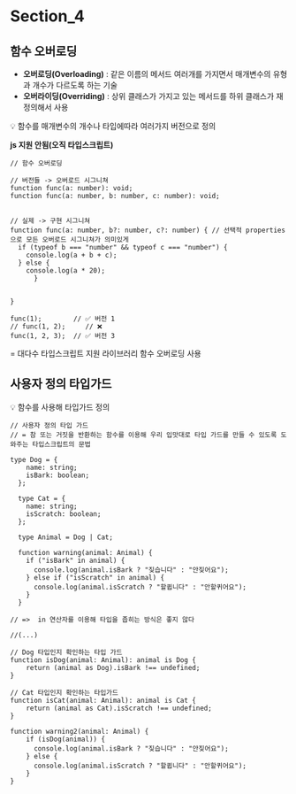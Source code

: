 # Section_4

## 함수 오버로딩

- **오버로딩(Overloading)** : 같은 이름의 메서드 여러개를 가지면서 매개변수의 유형과 개수가 다르도록 하는 기술
- **오버라이딩(Overriding)** : 상위 클래스가 가지고 있는 메서드를 하위 클래스가 재정의해서 사용

<aside>
💡 함수를 매개변수의 개수나 타입에따라 여러가지 버전으로 정의

**js 지원 안됨(오직 타입스크립트)**

</aside>

```tsx
// 함수 오버로딩

// 버전들 -> 오버로드 시그니쳐
function func(a: number): void;
function func(a: number, b: number, c: number): void;


// 실제 -> 구현 시그니쳐
function func(a: number, b?: number, c?: number) { // 선택적 properties으로 모든 오버로드 시그니쳐가 의미있게
  if (typeof b === "number" && typeof c === "number") {
    console.log(a + b + c);
  } else {
    console.log(a * 20);
      }
    
    
}

func(1);        // ✅ 버전 1 
// func(1, 2);     // ❌ 
func(1, 2, 3);  // ✅ 버전 3 
```

= 대다수 타입스크립트 지원 라이브러리 함수 오버로딩 사용 

## 사용자 정의 타입가드

<aside>
💡 함수를 사용해 타입가드 정의

</aside>

```tsx
// 사용자 정의 타입 가드 
// = 참 또는 거짓을 반환하는 함수를 이용해 우리 입맛대로 타입 가드를 만들 수 있도록 도와주는 타입스크립트의 문법

type Dog = {
    name: string;
    isBark: boolean;
  };
  
  type Cat = {
    name: string;
    isScratch: boolean;
  };
  
  type Animal = Dog | Cat;
  
  function warning(animal: Animal) {
    if ("isBark" in animal) {
      console.log(animal.isBark ? "짖습니다" : "안짖어요");
    } else if ("isScratch" in animal) {
      console.log(animal.isScratch ? "할큅니다" : "안할퀴어요");
    }
  }

// =>  in 연산자를 이용해 타입을 좁히는 방식은 좋지 않다
  
//(...)

// Dog 타입인지 확인하는 타입 가드
function isDog(animal: Animal): animal is Dog {
    return (animal as Dog).isBark !== undefined;
}
  
// Cat 타입인지 확인하는 타입가드
function isCat(animal: Animal): animal is Cat {
    return (animal as Cat).isScratch !== undefined;
}
  
function warning2(animal: Animal) {
    if (isDog(animal)) {
      console.log(animal.isBark ? "짖습니다" : "안짖어요");
    } else {
      console.log(animal.isScratch ? "할큅니다" : "안할퀴어요");
    }
}
```